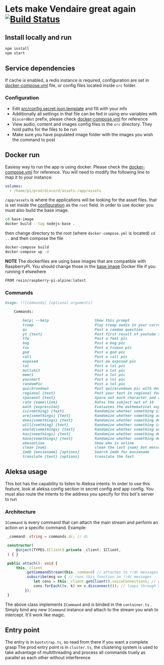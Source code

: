 # Lets make Vendaire great again [![Build Status](https://travis-ci.org/arijoon/vendaire-discord-bot.svg?branch=dev)](https://travis-ci.org/arijoon/vendaire-discord-bot)

## Install locally and run

```js
npm install
npm start
```

## Service dependencies

If cache is enabled, a redis instance is required, configuration are set in [docker-compose.yml](docker-compose.yml) file, or config files located inside `src` folder.

### Configuration

- Edit [src/config.secret.json.template](src/config.secret.json.template) and fill with your info
- Additionally all settings in that file can be fed in using env variables with `DiscordBot` prefix, please check [docker-compose.yml](docker-compose.yml) for reference
- View audio, content and images config files in the `src` directory. They hold paths for the files to be run
- Make sure you have populated image folder with the images you wish the command to post

## Docker run

Easiesy way to run the app is using docker. Please check the [docker-compose.yml](docker-compose.yml) for reference. You will need to modify the following line to map it to your instance:

```yml
volumes:
  - /home/pi/prod/discord/assets:/app/assets
```

`/app/assets` is where the applications will be looking for the asset files. that is set inside the [configuration](src/config.secret.json.template) as the `root` field. In order to use docker you must also build the base image.

```sh
cd base-image
docker build --tag nodejs-base .
```

then change directory to the root (where `docker-compose.yml` is located) `cd ..` and then compose the file

```sh
docker-compose build
docker-compose up -d
```

**NOTE** The dockerfiles are using base images that are compatible with RaspberryPi. You should change those in the [base image](base-image/Dockerfile) Docker file if you running it elsewhere

```docker
FROM resin/raspberry-pi-alpine:latest
```

### Commands

```md
Usage: !![commands] [optional arguments]

    Commands:

        help| --help                     Show this prompt
        trump                            Play trump audio in your current voice channel
        qs                               Post a random question
        yt {text}                        Post first result of youtube search for text
        tfw                              Post a feel pic
        bog                              Post a bog pic
        tsu                              Post a tsuuuu pic
        god                              Post a god pic
        call                             Post a call pic
        exposed                          Post an exposed pic
        lol                              Post a lol pic 
        bullshit                         Post a lol pic 
        memri                            Post a lol pic 
        yousmart                         Post a lol pic 
        randomPic                        Post a lol pic 
        quickrundown                     Post quickrundown pic with description
        regional {text}                  Post your text in regional format
        spaceout {text}                  Space out each character and add column
        rate {name|link}                 Rates the subject out of 10
        math {expression}                Evaluates the mathematical expression
        is{somthing} {text}              Randomize whether something is text
        are{somethings} {text}           Randomize whether something are text
        does{somethings} {text}          Randomize whether something does text
        will{somthing} {text}            Randomize whether something is text
        would{somethings} {text}         Randomize whether something are text
        has{somethings} {text}           Randomize whether something does text
        have{somethings} {text}          Randomize whether something does text
        whosonline                       Show who is online
        clean {num}                      clean the last {num} bot messages
        imdb {moviename} [options]       Search imdb for moviename
        translate {text} [options]       translate the text
```

## Aleksa usage

This bot has the capability to listen to Aleksa intents. In order to use this feature, look at aleksa config section in secret config and app config. You must also route the intents to the address you specify for this bot's server to run


### Architecture

`ICommand` is every command that can attach the main stream and perform an action on a specific command. Example: 

```ts
 _command: string = commands.dc; // dc

 constructor(
     @inject(TYPES.IClient) private _client: IClient,
 ) { }

 public attach(): void {
     this._client
         .getCommandStream(this._command) // attaches to !!dc messages
         .subscribe(msg => { // runs this function on !!dc messages
             let cons = this._client.getClient().voiceConnections; // gets all voice connections
             cons.forEach((v, k) => v.disconnect()); // loops through and executes dc
         });
 }
```

The above class implements `ICommand` and is binded in the `container.ts` . Simply bind any new `ICommand` instance and attach to the stream you wish to intercept. It'll work like magic.

## Entry point

The entry is in `bootstrap.ts`, so read from there if you want a complete grasp
The prod entry point is in `cluster.ts`, the clustering system is used to take advantage of multithreading and process all commands truely as parallel as each other without interference